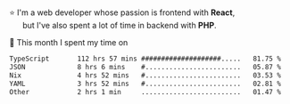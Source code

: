 ⭐ I'm a web developer whose passion is frontend with <b>React</b>,<br/>
&nbsp; &nbsp; &nbsp; but I've also spent a lot of time in backend with <b>PHP</b>.

📅 This month I spent my time on

<!--START_SECTION:waka-->

```txt
TypeScript       112 hrs 57 mins ####################.....   81.75 %
JSON             8 hrs 6 mins    #........................   05.87 %
Nix              4 hrs 52 mins   #........................   03.53 %
YAML             3 hrs 52 mins   #........................   02.81 %
Other            2 hrs 1 min     .........................   01.47 %
```

<!--END_SECTION:waka-->
